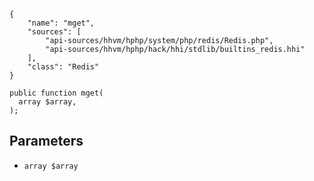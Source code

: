 ``` yamlmeta
{
    "name": "mget",
    "sources": [
        "api-sources/hhvm/hphp/system/php/redis/Redis.php",
        "api-sources/hhvm/hphp/hack/hhi/stdlib/builtins_redis.hhi"
    ],
    "class": "Redis"
}
```




``` Hack
public function mget(
  array $array,
);
```




## Parameters




+ ` array $array `
<!-- HHAPIDOC -->

